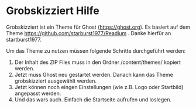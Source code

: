 # Grobskizziert Hilfe

Grobskizziert ist ein Theme für Ghost (https://ghost.org).
Es basiert auf dem Theme https://github.com/starburst1977/Readium . Danke hierfür an startburst1977.

Um das Theme zu nutzen müssen folgende Schritte durchgeführt werden:

1. Der Inhalt des ZIP Files muss in den Ordner /content/themes/ kopiert werden.  
2. Jetzt muss Ghost neu gestartet werden. Danach kann das Theme grobskizziert ausgewählt werden.  
3. Jetzt können noch eingen Einstellungen (wie z.B. Logo oder Startbild) angepasst werden.  
4. Und das wars auch. Einfach die Startseite aufrufen und loslegen.  
